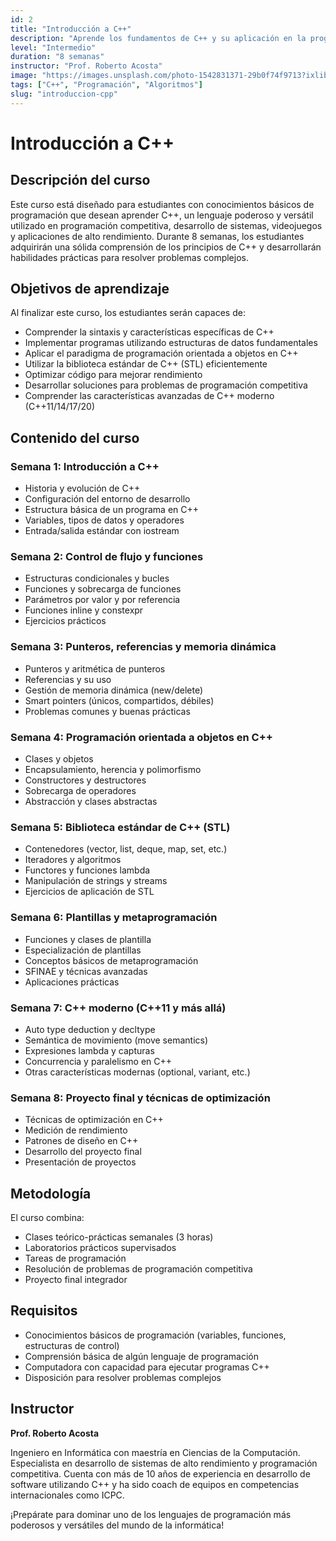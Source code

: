 ```yaml
---
id: 2
title: "Introducción a C++"
description: "Aprende los fundamentos de C++ y su aplicación en la programación competitiva y desarrollo de sistemas."
level: "Intermedio"
duration: "8 semanas"
instructor: "Prof. Roberto Acosta"
image: "https://images.unsplash.com/photo-1542831371-29b0f74f9713?ixlib=rb-4.0.3&auto=format&fit=crop&w=300&q=80"
tags: ["C++", "Programación", "Algoritmos"]
slug: "introduccion-cpp"
---
```


# Introducción a C++

## Descripción del curso

Este curso está diseñado para estudiantes con conocimientos básicos de programación que desean aprender C++, un lenguaje poderoso y versátil utilizado en programación competitiva, desarrollo de sistemas, videojuegos y aplicaciones de alto rendimiento. Durante 8 semanas, los estudiantes adquirirán una sólida comprensión de los principios de C++ y desarrollarán habilidades prácticas para resolver problemas complejos.

## Objetivos de aprendizaje

Al finalizar este curso, los estudiantes serán capaces de:

- Comprender la sintaxis y características específicas de C++
- Implementar programas utilizando estructuras de datos fundamentales
- Aplicar el paradigma de programación orientada a objetos en C++
- Utilizar la biblioteca estándar de C++ (STL) eficientemente
- Optimizar código para mejorar rendimiento
- Desarrollar soluciones para problemas de programación competitiva
- Comprender las características avanzadas de C++ moderno (C++11/14/17/20)

## Contenido del curso

### Semana 1: Introducción a C++
- Historia y evolución de C++
- Configuración del entorno de desarrollo
- Estructura básica de un programa en C++
- Variables, tipos de datos y operadores
- Entrada/salida estándar con iostream

### Semana 2: Control de flujo y funciones
- Estructuras condicionales y bucles
- Funciones y sobrecarga de funciones
- Parámetros por valor y por referencia
- Funciones inline y constexpr
- Ejercicios prácticos

### Semana 3: Punteros, referencias y memoria dinámica
- Punteros y aritmética de punteros
- Referencias y su uso
- Gestión de memoria dinámica (new/delete)
- Smart pointers (únicos, compartidos, débiles)
- Problemas comunes y buenas prácticas

### Semana 4: Programación orientada a objetos en C++
- Clases y objetos
- Encapsulamiento, herencia y polimorfismo
- Constructores y destructores
- Sobrecarga de operadores
- Abstracción y clases abstractas

### Semana 5: Biblioteca estándar de C++ (STL)
- Contenedores (vector, list, deque, map, set, etc.)
- Iteradores y algoritmos
- Functores y funciones lambda
- Manipulación de strings y streams
- Ejercicios de aplicación de STL

### Semana 6: Plantillas y metaprogramación
- Funciones y clases de plantilla
- Especialización de plantillas
- Conceptos básicos de metaprogramación
- SFINAE y técnicas avanzadas
- Aplicaciones prácticas

### Semana 7: C++ moderno (C++11 y más allá)
- Auto type deduction y decltype
- Semántica de movimiento (move semantics)
- Expresiones lambda y capturas
- Concurrencia y paralelismo en C++
- Otras características modernas (optional, variant, etc.)

### Semana 8: Proyecto final y técnicas de optimización
- Técnicas de optimización en C++
- Medición de rendimiento
- Patrones de diseño en C++
- Desarrollo del proyecto final
- Presentación de proyectos

## Metodología

El curso combina:
- Clases teórico-prácticas semanales (3 horas)
- Laboratorios prácticos supervisados
- Tareas de programación
- Resolución de problemas de programación competitiva
- Proyecto final integrador

## Requisitos

- Conocimientos básicos de programación (variables, funciones, estructuras de control)
- Comprensión básica de algún lenguaje de programación
- Computadora con capacidad para ejecutar programas C++
- Disposición para resolver problemas complejos

## Instructor

**Prof. Roberto Acosta**

Ingeniero en Informática con maestría en Ciencias de la Computación. Especialista en desarrollo de sistemas de alto rendimiento y programación competitiva. Cuenta con más de 10 años de experiencia en desarrollo de software utilizando C++ y ha sido coach de equipos en competencias internacionales como ICPC.

¡Prepárate para dominar uno de los lenguajes de programación más poderosos y versátiles del mundo de la informática!
